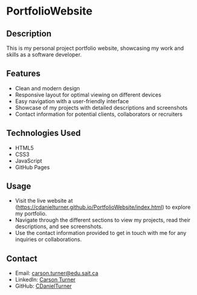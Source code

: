# PortfolioWebsite
## Description
This is my personal project portfolio website, showcasing my work and skills as a software developer.

## Features
- Clean and modern design
- Responsive layout for optimal viewing on different devices
- Easy navigation with a user-friendly interface
- Showcase of my projects with detailed descriptions and screenshots
- Contact information for potential clients, collaborators or recruiters

## Technologies Used
- HTML5
- CSS3
- JavaScript
- GitHub Pages

## Usage
- Visit the live website at (https://cdanielturner.github.io/PortfolioWebsite/index.html) to explore my portfolio.
- Navigate through the different sections to view my projects, read their descriptions, and see screenshots.
- Use the contact information provided to get in touch with me for any inquiries or collaborations.

## Contact
- Email: carson.turner@edu.sait.ca
- LinkedIn: [Carson Turner](https://www.linkedin.com/in/carsonturnerins/)
- GitHub: [CDanielTurner](https://github.com/CDanielTurner)